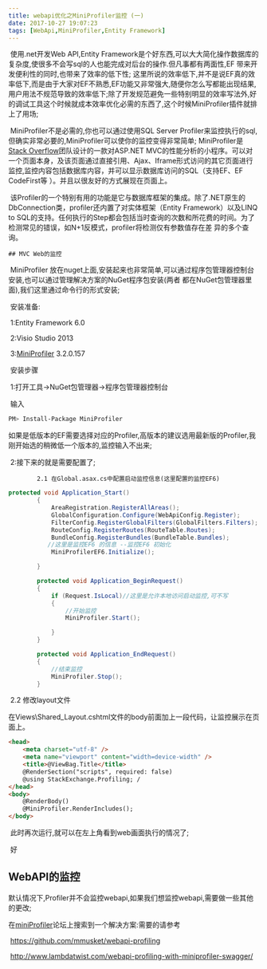 ```yaml
---
title: webapi优化之MiniProfiler监控 (一)
date: 2017-10-27 19:07:23
tags: [WebApi,MiniProfiler,Entity Framework]
---
```


​	使用.net开发Web API,Entity Framework是个好东西,可以大大简化操作数据库的复杂度,使很多不会写sql的人也能完成对后台的操作.但凡事都有两面性,EF 带来开发便利性的同时,也带来了效率的低下性; 这里所说的效率低下,并不是说EF真的效率低下,而是由于大家对EF不熟悉,EF功能又非常强大,随便你怎么写都能出现结果,用户用法不规范导致的效率低下;除了开发规范避免一些特别明显的效率写法外,好的调试工具这个时候就成本效率优化必需的东西了,这个时候MiniProfiler插件就排上了用场;

<!--more-->

​	MiniProfiler不是必需的,你也可以通过使用SQL Server Profiler来监控执行的sql,但确实非常必要的,MiniProfiler可以使你的监控变得非常简单; MiniProfiler是[Stack Overflow](http://stackoverflow.com/)团队设计的一款对ASP.NET MVC的性能分析的小程序。可以对一个页面本身，及该页面通过直接引用、Ajax、Iframe形式访问的其它页面进行监控,监控内容包括数据库内容，并可以显示数据库访问的SQL（支持EF、EF CodeFirst等 ）。并且以很友好的方式展现在页面上。

​	该Profiler的一个特别有用的功能是它与数据库框架的集成。除了.NET原生的 DbConnection类，profiler还内置了对实体框架（Entity Framework）以及LINQ to SQL的支持。任何执行的Step都会包括当时查询的次数和所花费的时间。为了检测常见的错误，如N+1反模式，profiler将检测仅有参数值存在差 异的多个查询。



	## MVC Web的监控

​	MiniProfiler 放在nuget上面,安装起来也非常简单,可以通过程序包管理器控制台安装,也可以通过管理解决方案的NuGet程序包安装(两者 都在NuGet包管理器里面),我们这里通过命令行的形式安装;

​	安装准备:

​		1:Entity Framework 6.0

​		2:Visio Studio 2013 

​		3:[MiniProfiler](https://miniprofiler.com/) 3.2.0.157

​	安装步骤

​		1:打开工具->NuGet包管理器->程序包管理器控制台

​			输入

``` sh
PM> Install-Package MiniProfiler
```

​		如果是低版本的EF需要选择对应的Profiler,高版本的建议选用最新版的Profiler,我刚开始选的稍微低一个版本的,监控输入不出来;

​		2:接下来的就是需要配置了;

 			2.1 在Global.asax.cs中配置启动监控信息(这里配置的监控EF6)

``` c#
protected void Application_Start()
        {
            AreaRegistration.RegisterAllAreas();
            GlobalConfiguration.Configure(WebApiConfig.Register);
            FilterConfig.RegisterGlobalFilters(GlobalFilters.Filters);
            RouteConfig.RegisterRoutes(RouteTable.Routes);
            BundleConfig.RegisterBundles(BundleTable.Bundles);
		   //这里是监控EF6 的信息 --监控EF6 初始化
            MiniProfilerEF6.Initialize();

        }

        protected void Application_BeginRequest()
        {
            if (Request.IsLocal)//这里是允许本地访问启动监控,可不写
            {
                //开始监控
                MiniProfiler.Start();

            }
        }

        protected void Application_EndRequest()
        {
            //结束监控
            MiniProfiler.Stop();
        }
```



​		2.2 修改layout文件

​			在Views\Shared\_Layout.cshtml文件的body前面加上一段代码，让监控展示在页面上。

``` html
<head>
    <meta charset="utf-8" />
    <meta name="viewport" content="width=device-width" />
    <title>@ViewBag.Title</title>
    @RenderSection("scripts", required: false)
    @using StackExchange.Profiling; /
</head>
<body>
    @RenderBody()
    @MiniProfiler.RenderIncludes();
</body>
```

​	此时再次运行,就可以在左上角看到web画面执行的情况了;

​	好

## WebAPI的监控

​	默认情况下,Profiler并不会监控webapi,如果我们想监控webapi,需要做一些其他的更改;

在[miniProfiler](https://community.miniprofiler.com/t/can-i-use-mini-profiler-for-asp-net-web-api-and-have-results-still-seen-on-url/365/2)论坛上搜索到一个解决方案:需要的请参考



​	https://github.com/mmusket/webapi-profiling

​	http://www.lambdatwist.com/webapi-profiling-with-miniprofiler-swagger/